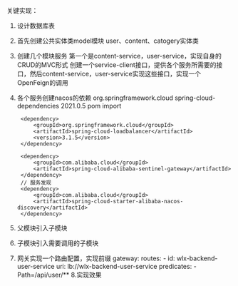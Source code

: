 关键实现：
1. 设计数据库表
2. 首先创建公共实体类model模块
   user、content、catogery实体类
3. 创建几个模块服务
   第一个是content-service，user-service，实现自身的CRUD的MVC形式
   创建一个service-client接口，提供各个服务所需要的接口，然后content-service，user-service实现这些接口，实现一个OpenFeign的调用
4. 各个服务创建nacos的依赖
           <dependency>
            <groupId>org.springframework.cloud</groupId>
            <artifactId>spring-cloud-dependencies</artifactId>
            <version>2021.0.5</version>
            <type>pom</type>
            <scope>import</scope>
        </dependency>

        <dependency>
            <groupId>org.springframework.cloud</groupId>
            <artifactId>spring-cloud-loadbalancer</artifactId>
            <version>3.1.5</version>
        </dependency>
        
        <dependency>
            <groupId>com.alibaba.cloud</groupId>
            <artifactId>spring-cloud-alibaba-sentinel-gateway</artifactId>
        </dependency>
        // 服务发现
        <dependency>
            <groupId>com.alibaba.cloud</groupId>
            <artifactId>spring-cloud-starter-alibaba-nacos-discovery</artifactId>
        </dependency>
5. 父模块引入子模块
6. 子模块引入需要调用的子模块
7. 网关实现一个路由配置，实现前缀
    gateway:
      routes:
        - id: wlx-backend-user-service
          uri: lb://wlx-backend-user-service
          predicates:
            - Path=/api/user/**
8.实现效果
